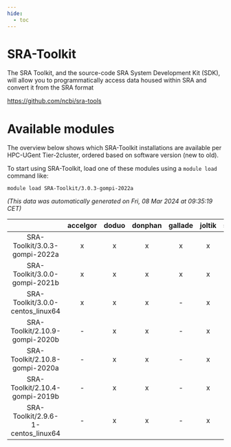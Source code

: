 ```yaml
---
hide:
  - toc
---
```


SRA-Toolkit
===========


The SRA Toolkit, and the source-code SRA System Development Kit (SDK), will allow you to programmatically access data housed within SRA and convert it from the SRA format

https://github.com/ncbi/sra-tools
# Available modules


The overview below shows which SRA-Toolkit installations are available per HPC-UGent Tier-2cluster, ordered based on software version (new to old).

To start using SRA-Toolkit, load one of these modules using a `module load` command like:

```shell
module load SRA-Toolkit/3.0.3-gompi-2022a
```

*(This data was automatically generated on Fri, 08 Mar 2024 at 09:35:19 CET)*  

| |accelgor|doduo|donphan|gallade|joltik|skitty|
| :---: | :---: | :---: | :---: | :---: | :---: | :---: |
|SRA-Toolkit/3.0.3-gompi-2022a|x|x|x|x|x|x|
|SRA-Toolkit/3.0.0-gompi-2021b|x|x|x|x|x|x|
|SRA-Toolkit/3.0.0-centos_linux64|x|x|x|-|x|x|
|SRA-Toolkit/2.10.9-gompi-2020b|-|x|x|-|x|x|
|SRA-Toolkit/2.10.8-gompi-2020a|-|x|x|-|x|x|
|SRA-Toolkit/2.10.4-gompi-2019b|-|x|x|-|x|x|
|SRA-Toolkit/2.9.6-1-centos_linux64|-|x|x|-|x|x|
